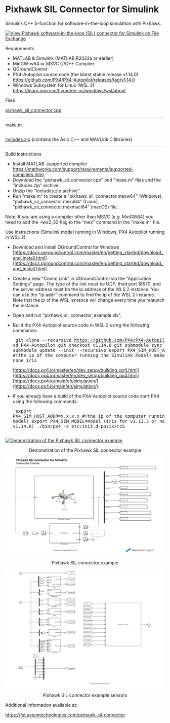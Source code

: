 # Pixhawk SIL Connector for Simulink

Simulink C++ S-function for software-in-the-loop simulation with Pixhawk.

[![View Pixhawk software-in-the-loop (SIL) connector for Simulink on File Exchange](https://www.mathworks.com/matlabcentral/images/matlab-file-exchange.svg)](https://uk.mathworks.com/matlabcentral/fileexchange/114320-pixhawk-software-in-the-loop-sil-connector-for-simulink)

Requirements
- MATLAB & Simulink (MATLAB R2022a or earlier)
- MinGW-w64 or MSVC C/C++ Compiler
- QGroundControl
- PX4-Autopilot source code (the latest stable release v1.14.0) \
https://github.com/PX4/PX4-Autopilot/releases/tag/v1.14.0
- Windows Subsystem for Linux (WSL 2) \
https://learn.microsoft.com/en-us/windows/wsl/about

Files

[pixhawk_sil_connector.cpp](https://github.com/aviumtechnologies/pixhawk-sil-connector/blob/master/pixhawk_sil_connector.cpp)
<div style="height:1px; background-color:rgba(0,0,0,0.12);"></div>

[make.m](https://github.com/aviumtechnologies/pixhawk-sil-connector/blob/master/make.m)
<div style="height:1px; background-color:rgba(0,0,0,0.12);"></div>

[includes.zip](https://github.com/aviumtechnologies/pixhawk-sil-connector/blob/master/includes.zip) (contains the Asio C++ and MAVLink C libraries)
<div style="height:1px; background-color:rgba(0,0,0,0.12);"></div>

Build instructions

-  Install MATLAB-supported compiler  
https://mathworks.com/support/requirements/supported-compilers.html.
-  Download the "pixhawk_sil_connector.cpp" and "make.m" files and the "includes.zip" archive.
-  Unzip the "includes.zip archive".
-  Run "make.m" to create a "pixhawk_sil_connector.mexw64" (Windows), "pixhawk_sil_connector.mexa64" (Linux), "pixhawk_sil_connector.mexmaci64" (macOS) file.

Note: If you are using a compiler other than MSVC (e.g. MinGW64) you need to add the -lws2_32 flag to the "mex" command in the "make.m" file.

Use instructions (Simulink model running in Windows, PX4 Autopilot running in WSL 2)

- Download and install QGroundControl for Windows [https://docs.qgroundcontrol.com/master/en/getting_started/download_and_install.html](https://docs.qgroundcontrol.com/master/en/getting_started/download_and_install.html).
- Create a new "Comm Link" in QGroundControl via the "Application Settings" page. The type of the link must be UDP, thed port 18570, and the server address must be the ip address of the WLS 2 instance. You can use the "ip addr" command to find the ip of the WSL 2 instance. Note that the ip of the WSL  isntance will change every time you relaunch the instance.
- Open and run "pixhawk_sil_connector_example.slx".
- Build the PX4-Autopilot source code in WSL 2 using the following commands:  <pre>
git clone --recursive https://github.com/PX4/PX4-Autopilot
cd PX4-Autopilot
git checkout v1.14.0
git submodule sync --recursive
git submodule update --init --recursive
export PX4_SIM_HOST_ADDR=x.x.x.x #(the ip of the computer running the Simulink model)
make px4_sitl none_iris</pre>  [https://docs.px4.io/master/en/dev_setup/building_px4.html](https://docs.px4.io/master/en/dev_setup/building_px4.html) \
[https://docs.px4.io/main/en/simulation/](https://docs.px4.io/main/en/simulation/).


- If you already have a build of the PX4-Autopilot source code start PX4 using the following commands: <pre>
export PX4_SIM_HOST_ADDR=x.x.x.x #(the ip of the computer running the Simulink model)
export PX4_SIM_MODEL=model (iris for v1.13.3 or none_iris for v1.14.0)
./bin/px4 -s etc/init.d-posix/rcS
</pre>

[![Demonstration of the Pixhawk SIL connector example](https://i.ytimg.com/vi/9y0QYBQ-L3I/maxresdefault.jpg)](https://youtu.be/9y0QYBQ-L3I)

<p align="center">Demonstration of the Pixhawk SIL connector example</p>

![Pixhawk SIL connector example](pixhawk_sil_connector_example.png)

<p align="center">Pixhawk SIL connector example</p>

![Pixhawk SIL connector sensors](pixhawk_sil_connector_example_sensors.png)

<p align="center">Pixhawk SIL connector example sensors</p>

Additional information available at:

https://fst.aviumtechnologies.com/pixhawk-sil-connector

